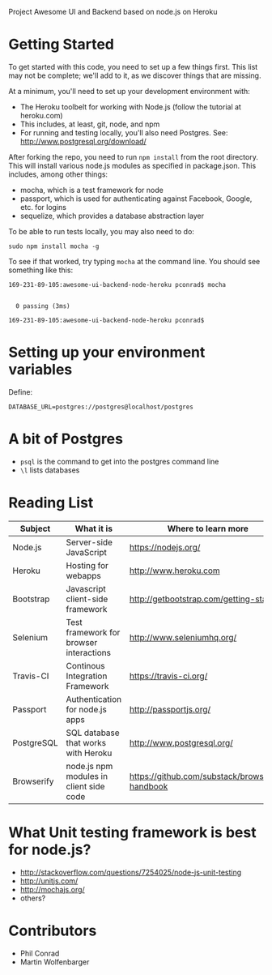 
Project Awesome UI and Backend based on node.js on Heroku

# Getting Started

To get started with this code, you need to set up a few things first.  This list may not be complete; we'll add to it, as we discover things that are missing.

At a minimum, you'll need to set up your development environment with:
* The Heroku toolbelt for working with Node.js (follow the tutorial at heroku.com)
 * This includes, at least, git, node, and npm
* For running and testing locally, you'll also need Postgres.  See: http://www.postgresql.org/download/

After forking the repo, you need to run `npm install` from the root directory.  This will install various node.js modules as specified in package.json.  This includes, among other things:

* mocha, which is a test framework for node
* passport, which is used for authenticating against Facebook, Google, etc. for logins
* sequelize, which provides a database abstraction layer

To be able to run tests locally, you may also need to do:

```
sudo npm install mocha -g
```

To see if that worked, try typing `mocha` at the command line.  You should see something like this:

```
169-231-89-105:awesome-ui-backend-node-heroku pconrad$ mocha


  0 passing (3ms)

169-231-89-105:awesome-ui-backend-node-heroku pconrad$ 
```


# Setting up your environment variables

Define:

```
DATABASE_URL=postgres://postgres@localhost/postgres
```

# A bit of Postgres 

* `psql` is the command to get into the postgres command line
* `\l` lists databases 

# Reading List

 Subject   | What it is | Where to learn more
 ---------- | --------- | ----------------------
 Node.js    | Server-side JavaScript | https://nodejs.org/
 Heroku    | Hosting for webapps | http://www.heroku.com
 Bootstrap | Javascript client-side framework | http://getbootstrap.com/getting-started/
 Selenium | Test framework for browser interactions |  http://www.seleniumhq.org/
 Travis-CI | Continous Integration Framework | https://travis-ci.org/
 Passport  | Authentication for node.js apps | http://passportjs.org/
 PostgreSQL | SQL database that works with Heroku | http://www.postgresql.org/
 Browserify | node.js npm modules in client side code | https://github.com/substack/browserify-handbook
 
# What Unit testing framework is best for node.js?

* http://stackoverflow.com/questions/7254025/node-js-unit-testing
* http://unitjs.com/
* http://mochajs.org/
* others?



# Contributors
* Phil Conrad
* Martin Wolfenbarger

